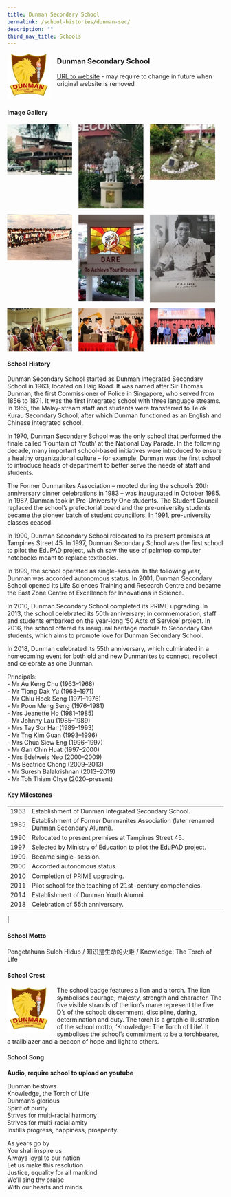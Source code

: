 ```yaml
---
title: Dunman Secondary School
permalink: /school-histories/dunman-sec/
description: ""
third_nav_title: Schools
---
```

<img src="/images/dunmansec1.jpg" style="width:20%;margin-right:15px;" align = "left">

### **Dunman Secondary School**
[URL to website](http://dunmansec.moe.edu.sg/) - may require to change in future when original website is removed

<br clear="left">

#### **Image Gallery**

<p><a href="https://staging.d1yxymztqoj7qn.amplifyapp.com/images/dunmansec2.jpg">  
<img src="/images/dunmansec2.jpg" style="width:30%;margin-right:15px;" align = "left">
</a></p>

<p><a href="https://staging.d1yxymztqoj7qn.amplifyapp.com/images/dunmansec3.jpg">  
<img src="/images/dunmansec3.jpg" style="width:30%;margin-right:15px;" align = "left">
</a></p>

<p><a href="https://staging.d1yxymztqoj7qn.amplifyapp.com/images/dunmansec4.jpg">  
<img src="/images/dunmansec4.jpg" style="width:30%;margin-right:15px;" align = "left">
</a></p>

<br clear="left">

<p><a href="https://staging.d1yxymztqoj7qn.amplifyapp.com/images/dunmansec5.jpg">  
<img src="/images/dunmansec5.jpg" style="width:30%;margin-right:15px;" align = "left">
</a></p>

<p><a href="https://staging.d1yxymztqoj7qn.amplifyapp.com/images/ahmadibdunmansec6rahimpri3.jpg">  
<img src="/images/dunmansec6.jpg" style="width:30%;margin-right:15px;" align = "left">
</a></p>

<p><a href="https://staging.d1yxymztqoj7qn.amplifyapp.com/images/dunmansec7.jpg">  
<img src="/images/dunmansec7.jpg" style="width:30%;margin-right:15px;" align = "left">
</a></p>

<br clear="left">

<p><a href="https://staging.d1yxymztqoj7qn.amplifyapp.com/images/dunmansec8.jpg">  
<img src="/images/dunmansec8.jpg" style="width:30%;margin-right:15px;" align = "left">
</a></p>

<p><a href="https://staging.d1yxymztqoj7qn.amplifyapp.com/images/dunmansec9.jpg">  
<img src="/images/dunmansec9.jpg" style="width:30%;margin-right:15px;" align = "left">
</a></p>

<p><a href="https://staging.d1yxymztqoj7qn.amplifyapp.com/images/dunmansec10.jpg">  
<img src="/images/dunmansec10.jpg" style="width:30%;margin-right:15px;" align = "left">
</a></p>

<br clear="left">

#### **School History**
Dunman Secondary School started as Dunman Integrated Secondary School in 1963, located on Haig Road. It was named after Sir Thomas Dunman, the first Commissioner of Police in Singapore, who served from 1856 to 1871. It was the first integrated school with three language streams. In 1965, the Malay-stream staff and students were transferred to Telok Kurau Secondary School, after which Dunman functioned as an English and Chinese integrated school.   
  
In 1970, Dunman Secondary School was the only school that performed the finale called ‘Fountain of Youth’ at the National Day Parade. In the following decade, many important school-based initiatives were introduced to ensure a healthy organizational culture – for example, Dunman was the first school to introduce heads of department to better serve the needs of staff and students.   
  
The Former Dunmanites Association – mooted during the school’s 20th anniversary dinner celebrations in 1983 – was inaugurated in October 1985. In 1987, Dunman took in Pre-University One students. The Student Council replaced the school’s prefectorial board and the pre-university students became the pioneer batch of student councillors. In 1991, pre-university classes ceased.  
  
In 1990, Dunman Secondary School relocated to its present premises at Tampines Street 45. In 1997, Dunman Secondary School was the first school to pilot the EduPAD project, which saw the use of palmtop computer notebooks meant to replace textbooks.   
  
In 1999, the school operated as single-session. In the following year, Dunman was accorded autonomous status. In 2001, Dunman Secondary School opened its Life Sciences Training and Research Centre and became the East Zone Centre of Excellence for Innovations in Science.   
  
In 2010, Dunman Secondary School completed its PRIME upgrading. In 2013, the school celebrated its 50th anniversary; in commemoration, staff and students embarked on the year-long ‘50 Acts of Service’ project. In 2016, the school offered its inaugural heritage module to Secondary One students, which aims to promote love for Dunman Secondary School.   
  
In 2018, Dunman celebrated its 55th anniversary, which culminated in a homecoming event for both old and new Dunmanites to connect, recollect and celebrate as one Dunman.

Principals:<br>
\- Mr Au Keng Chu (1963–1968)<br>
\- Mr Tiong Dak Yu (1968–1971)<br>
\- Mr Chiu Hock Seng (1971–1976)<br>
\- Mr Poon Meng Seng (1976–1981)<br>
\- Mrs Jeanette Ho (1981–1985)<br>
\- Mr Johnny Lau (1985–1989)<br>
\- Mrs Tay Sor Har (1989–1993)<br>
\- Mr Tng Kim Guan (1993–1996)<br>
\- Mrs Chua Siew Eng (1996–1997)<br>
\- Mr Gan Chin Huat (1997–2000)<br>
\- Mrs Edelweis Neo (2000–2009)<br>
\- Ms Beatrice Chong (2009–2013)<br>
\- Mr Suresh Balakrishnan (2013–2019)<br>
\- Mr Toh Thiam Chye (2020–present)

#### **Key Milestones**

|  |  |
|:---:|---|
| 1963 | Establishment of Dunman Integrated Secondary School. |
| 1985 | Establishment of Former Dunmanites Association (later renamed Dunman Secondary Alumni). |
| 1990 | Relocated to present premises at Tampines Street 45. |
| 1997 | Selected by Ministry of Education to pilot the EduPAD project. |
| 1999 | Became single-session. |
| 2000 | Accorded autonomous status. |
| 2010 | Completion of PRIME upgrading. |
| 2011 | Pilot school for the teaching of 21st-century competencies. |
| 2014 | Establishment of Dunman Youth Alumni. |
| 2018 | Celebration of 55th anniversary. |
|

#### **School Motto**
Pengetahuan Suloh Hidup / 知识是生命的火炬 / Knowledge: The Torch of Life

#### **School Crest**
<img src="/images/dunmansec1.jpg" style="width:20%;margin-right:15px;" align = "left">

The school badge features a lion and a torch. The lion symbolises courage, majesty, strength and character. The five visible strands of the lion’s mane represent the five D’s of the school: discernment, discipline, daring, determination and duty. The torch is a graphic illustration of the school motto, ‘Knowledge: The Torch of Life’. It symbolises the school’s commitment to be a torchbearer, a trailblazer and a beacon of hope and light to others.

#### **School Song**
**Audio, require school to upload on youtube**

Dunman bestows<br>
Knowledge, the Torch of Life<br>
Dunman’s glorious<br>
Spirit of purity<br>
Strives for multi-racial harmony<br>
Strives for multi-racial amity<br>
Instills progress, happiness, prosperity.

As years go by<br>
You shall inspire us<br>
Always loyal to our nation<br>
Let us make this resolution<br>
Justice, equality for all mankind<br>
We’ll sing thy praise<br>
With our hearts and minds.